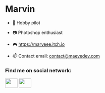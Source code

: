 <h1>Marvin</h1>

- 🌴 Hobby pilot

- 📷 Photoshop enthusiast

- 🎮 https://marveee.itch.io


- 📫 Contact email: contact@maevedev.com

<h3 align="left">Find me on social network:</h3>
<p align="left">
<a href="https://twitter.com/lagerfullar" target="blank"><img align="center" src="https://raw.githubusercontent.com/rahuldkjain/github-profile-readme-generator/master/src/images/icons/Social/twitter.svg" height="30" width="40" /></a>
  <a href="https://www.instagram.com/maveeyt/" target="blank"><img align="center" src="https://raw.githubusercontent.com/rahuldkjain/github-profile-readme-generator/master/src/images/icons/Social/instagram.svg" height="30" width="40" /></a>
